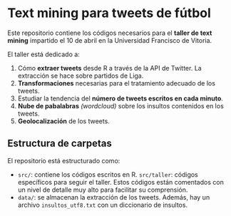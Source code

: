 # Text mining para tweets de fútbol

Este repositorio contiene los códigos necesarios para el **taller de text mining** impartido el 10 de abril en la Universidad Francisco de Vitoria.

El taller está dedicado a:

1. Cómo **extraer tweets** desde R a través de la API de Twitter. La extracción se hace sobre partidos de Liga.
2. **Transformaciones** necesarias para el tratamiento adecuado de los tweets.
3. Estudiar la tendencia del **número de tweets escritos en cada minuto**.
4. **Nube de pabalabras** *(wordcloud)* sobre los insultos contenidos en los tweets.
5. **Geolocalización** de los tweets.

## Estructura de carpetas

El repositorio está estructurado como:

- `src/`: contiene los códigos escritos en R.
    `src/taller`: códigos específicos para seguir el taller. Estos códigos están comentados con un nivel de detalle muy alto para facilitar su comprensión.
- `data/`: se almacenan la extracción de los tweets. Además, hay un archivo `insultos_utf8.txt` con un diccionario de insultos.

